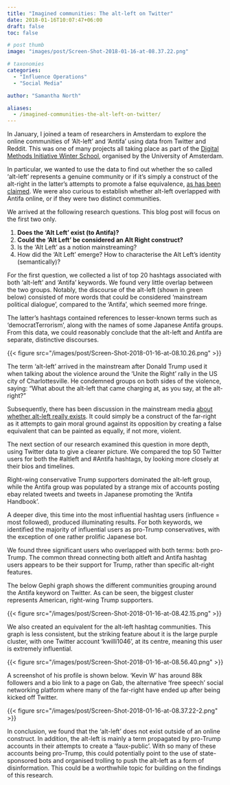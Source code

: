 ```yaml
---
title: "Imagined communities: The alt-left on Twitter"
date: 2018-01-16T10:07:47+06:00
draft: false
toc: false

# post thumb
image: "images/post/Screen-Shot-2018-01-16-at-08.37.22.png"

# taxonomies
categories:
  - "Influence Operations"
  - "Social Media"

author: "Samantha North"

aliases:
  - /imagined-communities-the-alt-left-on-twitter/
---
```


In January, I joined a team of researchers in Amsterdam to explore the online communities of ‘Alt-left’ and ‘Antifa’ using data from Twitter and Reddit. This was one of many projects all taking place as part of the [Digital Methods Initiative Winter School](https://wiki.digitalmethods.net/Dmi/WinterSchool2018), organised by the University of Amsterdam.

In particular, we wanted to use the data to find out whether the so called ‘alt-left’ represents a genuine community or if it’s simply a construct of the alt-right in the latter’s attempts to promote a false equivalence, [as has been claimed](https://www.wired.com/story/what-is-alt-left/).  We were also curious to establish whether alt-left overlapped with Antifa online, or if they were two distinct communities.

We arrived at the following research questions. This blog post will focus on the first two only.
1. **Does the ‘Alt Left’ exist (to Antifa)?**
2. **Could the ‘Alt Left’ be considered an Alt Right construct?**
3. Is the ‘Alt Left’ as a notion mainstreaming?
4. How did the ‘Alt Left’ emerge? How to characterise the
Alt Left’s identity (semantically)?

For the first question, we collected a list of top 20 hashtags associated with both ‘alt-left’ and ‘Antifa’ keywords. We found very little overlap between the two groups. Notably, the discourse of the alt-left (shown in green below) consisted of more words that could be considered ‘mainstream political dialogue’, compared to the ‘Antifa’, which seemed more fringe.

The latter’s hashtags contained references to lesser-known terms such as ‘democratTerrorism’, along with the names of some Japanese Antifa groups. From this data, we could reasonably conclude that the alt-left and Antifa are separate, distinctive discourses.

{{< figure src="/images/post/Screen-Shot-2018-01-16-at-08.10.26.png" >}}

The term ‘alt-left’ arrived in the mainstream after Donald Trump used it when talking about the violence around the ‘Unite the Right’ rally in the US city of Charlottesville. He condemned groups on both sides of the violence, saying: “What about the alt-left that came charging at, as you say, at the alt-right?”

Subsequently, there has been discussion in the mainstream media [about whether alt-left really exists](https://www.wired.com/story/what-is-alt-left/). It could simply be a construct of the far-right as it attempts to gain moral ground against its opposition by creating a false equivalent that can be painted as equally, if not more, violent.

The next section of our research examined this question in more depth, using Twitter data to give a clearer picture. We compared the top 50 Twitter users for both the #altleft and #Antifa hashtags, by looking more closely at their bios and timelines.

Right-wing conservative Trump supporters dominated the alt-left group, while the Antifa group was populated by a strange mix of accounts posting ebay related tweets and tweets in Japanese promoting the ‘Antifa Handbook’.

A deeper dive, this time into the most influential hashtag users (influence = most followed), produced illuminating results. For both keywords, we identified the majority of influential users as pro-Trump conservatives, with the exception of one rather prolific Japanese bot.

We found three significant users who overlapped with both terms: both pro-Trump. The common thread connecting both altleft and Antifa hashtag users appears to be their support for Trump, rather than specific alt-right features.

The below Gephi graph shows the different communities grouping around the Antifa keyword on Twitter. As can be seen, the biggest cluster represents American, right-wing Trump supporters.

{{< figure src="/images/post/Screen-Shot-2018-01-16-at-08.42.15.png" >}}

We also created an equivalent for the alt-left hashtag communities. This graph is less consistent, but the striking feature about it is the large purple cluster, with one Twitter account ‘kwilli1046’, at its centre, meaning this user is extremely influential.

{{< figure src="/images/post/Screen-Shot-2018-01-16-at-08.56.40.png" >}}

A screenshot of his profile is shown below. ‘Kevin W’ has around 88k followers and a bio link to a page on Gab, the alternative ‘free speech’ social networking platform where many of the far-right have ended up after being kicked off Twitter.

{{< figure src="/images/post/Screen-Shot-2018-01-16-at-08.37.22-2.png" >}}

In conclusion, we found that the ‘alt-left’ does not exist outside of an online construct. In addition, the alt-left is mainly a term propagated by pro-Trump accounts in their attempts to create a ‘faux-public’. With so many of these accounts being pro-Trump, this could potentially point to the use of state-sponsored bots and organised trolling to push the alt-left as a form of disinformation. This could be a worthwhile topic for building on the findings of this research.